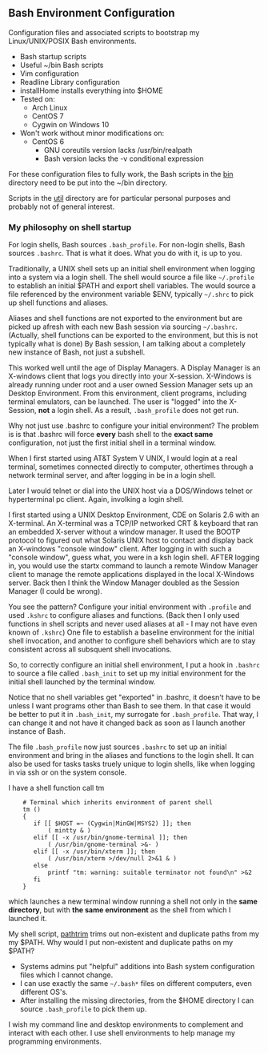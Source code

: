 ## Bash Environment Configuration
Configuration files and associated scripts to bootstrap
my Linux/UNIX/POSIX Bash environments.
* Bash startup scripts
* Useful ~/bin Bash scripts
* Vim configuration
* Readline Library configuration
* installHome installs everything into $HOME
* Tested on:
  * Arch Linux
  * CentOS 7
  * Cygwin on Windows 10
* Won't work without minor modifications on:
  * CentOS 6
    * GNU coreutils version lacks /usr/bin/realpath
    * Bash version lacks the -v conditional expression

For these configuration files to fully work, the Bash
scripts in the [bin](bin) directory need to be put into
the ~/bin directory.

Scripts in the [util](util) directory are for particular
personal purposes and probably not of general interest.

### My philosophy on shell startup
For login shells, Bash sources `.bash_profile`.  For non-login
shells, Bash sources `.bashrc`.  That is what it does.
What you do with it, is up to you.

Traditionally, a UNIX shell sets up an initial shell environment
when logging into a system via a login shell.  The shell would
source a file like `~/.profile` to establish an initial $PATH and
export shell variables.  The would source a file referenced by
the environment variable $ENV, typically  `~/.shrc` to pick up
shell functions and aliases.

Aliases and shell functions are not exported to the environment
but are picked up afresh with each new Bash session via
sourcing `~/.bashrc`.  (Actually, shell functions can be exported
to the environment, but this is not typically what is done)
By Bash session, I am talking about a completely new instance
of Bash, not just a subshell.

This worked well until the age of Display Managers.  A Display
Manager is an X-windows client that logs you directly into your
X-session.  X-Windows is already running under root and a user owned
Session Manager sets up an Desktop Environment.  From this
environment, client programs, including terminal emulators,
can be launched.  The user is "logged" into the X-Session, __not__
a login shell.  As a result, `.bash_profile` does not get run.

Why not just use .bashrc to configure your initial environment?
The problem is is that .bashrc will force __every__ bash
shell to the __exact same__ configuration, not just the first
initial shell in a terminal window.

When I first started using AT&T System V UNIX, I
would login at a real terminal, sometimes connected directly
to computer, othertimes through a network terminal server,
and after logging in be in a login shell.

Later I would telnet or dial into the UNIX host via a DOS/Windows
telnet or hyperterminal pc client.  Again, involking a login shell.

I first started using a UNIX Desktop Environment, CDE on
Solaris 2.6 with an X-terminal.  An X-terminal was a TCP/IP
networked CRT & keyboard that ran an embedded X-server without
a window manager.  It used the BOOTP protocol to figured out what
Solaris UNIX host to contact and display back an X-windows
"console window" client.  After logging in with such a
"console window", guess what, you were in a ksh login shell.
AFTER logging in, you would use the startx command to launch
a remote Window Manager client to manage the remote applications
displayed in the local X-Windows server.  Back then I think the
Window Manager doubled as the Session Manager (I could be wrong).

You see the pattern?  Configure your initial environment
with `.profile` and used `.kshrc` to configure
aliases and functions.  (Back then I only used functions
in shell scripts and never used aliases at all - I may not 
have even known of `.kshrc`)  One file to establish a baseline
environment for the initial shell invocation, and another to configure
shell behaviors which are to stay consistent across all subsquent
shell invocations.

So, to correctly configure an initial shell environment, I
put a hook in `.bashrc` to source a file called `.bash_init`
to set up my initial environment for the initial shell
launched by the terminal window.

Notice that no shell variables
get "exported" in .bashrc, it doesn't have to be unless I
want programs other than Bash to see them.  In that case
it would be better to put it in `.bash_init`, my surrogate
for `.bash_profile`.  That way, I can change it and not
have it changed back as soon as I launch another instance of
Bash.

The file `.bash_profile` now just sources `.bashrc` to
set up an initial environment and bring in the aliases and
functions to the login shell.  It can also be used for tasks
tasks truely unique to login shells, like when logging in via
ssh or on the system console.

I have a shell function call tm
```
    # Terminal which inherits environment of parent shell
    tm ()
    {
       if [[ $HOST =~ (Cygwin|MinGW|MSYS2) ]]; then
           ( mintty & )
       elif [[ -x /usr/bin/gnome-terminal ]]; then
           ( /usr/bin/gnome-terminal >&- )
       elif [[ -x /usr/bin/xterm ]]; then
           ( /usr/bin/xterm >/dev/null 2>&1 & )
       else
           printf "tm: warning: suitable terminator not found\n" >&2
       fi
    }
```
which launches a new terminal window running a shell not only
in the __same directory__, but with __the same environment__
as the shell from which I launched it.

My shell script, [pathtrim](bin/pathtrim) trims out non-existent
and duplicate paths from my my $PATH.  Why would I put non-existent
and duplicate paths on my $PATH?  
* Systems admins put "helpful" additions into Bash system configuration files
  which I cannot change.
* I can use exactly the same `~/.bash*` files on different computers,
  even different OS's.
* After installing the missing directories, from the $HOME directory
  I can source `.bash_profile` to pick them up.

I wish my command line and desktop environments to complement and
interact with each other.  I use shell environments to help
manage my programming environments.
